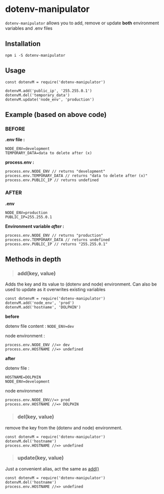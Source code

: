 # dotenv-manipulator
`dotenv-manipulator` allows you to add, remove or update  **both** environment variables and .env files 
## Installation
```
npm i -S dotenv-manipulator
```
## Usage
```
const dotenvM = require('dotenv-manipulator')

dotenvM.add('public_ip', '255.255.0.1')
dotenvM.del('temporary_data')
dotenvM.update('node_env', 'production')
```

## Example (based on above code)
### BEFORE

**.env file :**
```
NODE_ENV=development
TEMPORARY_DATA=data to delete after (x)
```
**process.env :**
```
process.env.NODE_ENV // returns "development"
process.env.TEMPORARY_DATA // returns "data to delete after (x)"
process.env.PUBLIC_IP // returns undefined
```
### AFTER

**.env**

```
NODE_ENV=production
PUBLIC_IP=255.255.0.1
```


**Environment variable *after* :**
```
process.env.NODE_ENV // returns "production"
process.env.TEMPORARY_DATA // returns undefined
process.env.PUBLIC_IP // returns "255.255.0.1"
```
## Methods in depth

>### <a name="add"></a>add(key, value)
Adds the key and its value to (dotenv and node) environment.
Can also be used to update as it overwrites existing variables
```
const dotenvM = require('dotenv-manipulator')
dotenvM.add('node_env', 'prod')
dotenvM.add('hostname', 'DOLPHIN')
```
**before**

dotenv file content :
 `NODE_ENV=dev`
 
node environment :
```
process.env.NODE_ENV //=> dev
process.env.HOSTNAME //=> undefined
```

**after**

dotenv file :
```
HOSTNAME=DOLPHIN
NODE_ENV=development
```
node environment
```
process.env.NODE_ENV//=> prod
process.env.HOSTNAME //=> DOLPHIN
```
>### del(key, value)
remove the key from the (dotenv and node) environment.
```
const dotenvM = require('dotenv-manipulator')
dotenvM.del('hostname')
process.env.HOSTNAME //=> undefined
```

>### update(key, value)
Just a convenient alias, act the same as [add()](#add)
```
const dotenvM = require('dotenv-manipulator')
dotenvM.del('hostname')
process.env.HOSTNAME //=> undefined
```
